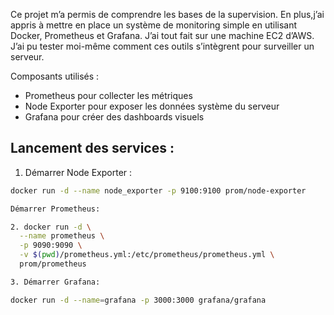 
Ce projet m’a permis de comprendre les bases de la supervision. En plus,j’ai appris à mettre en place un système de monitoring simple en utilisant Docker, Prometheus et Grafana.
J’ai tout fait sur une machine EC2 d’AWS. J’ai pu tester moi-même comment ces outils s’intègrent pour surveiller un serveur.

Composants utilisés :

- Prometheus pour collecter les métriques
- Node Exporter pour exposer les données système du serveur
- Grafana pour créer des dashboards visuels

## Lancement des services :

1. Démarrer Node Exporter :

```bash
docker run -d --name node_exporter -p 9100:9100 prom/node-exporter

Démarrer Prometheus:

2. docker run -d \
  --name prometheus \
  -p 9090:9090 \
  -v $(pwd)/prometheus.yml:/etc/prometheus/prometheus.yml \
  prom/prometheus

3. Démarrer Grafana:

docker run -d --name=grafana -p 3000:3000 grafana/grafana

